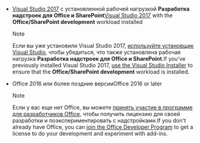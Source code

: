 - <span data-ttu-id="622a8-101">[Visual Studio 2017](https://www.visualstudio.com/vs/) с установленной рабочей нагрузкой **Разработка надстроек для Office и SharePoint**</span><span class="sxs-lookup"><span data-stu-id="622a8-101">[Visual Studio 2017](https://www.visualstudio.com/vs/) with the **Office/SharePoint development** workload installed</span></span>

    > [!NOTE]
    > <span data-ttu-id="622a8-102">Если вы уже установили Visual Studio 2017, [используйте установщик Visual Studio](https://docs.microsoft.com/visualstudio/install/modify-visual-studio), чтобы убедиться, что также установлена рабочая нагрузка **Разработка надстроек для Office и SharePoint**.</span><span class="sxs-lookup"><span data-stu-id="622a8-102">If you've previously installed Visual Studio 2017, [use the Visual Studio Installer](https://docs.microsoft.com/visualstudio/install/modify-visual-studio) to ensure that the **Office/SharePoint development** workload is installed.</span></span> 

- <span data-ttu-id="622a8-103">Office 2016 или более поздние версии</span><span class="sxs-lookup"><span data-stu-id="622a8-103">Office 2016 or later</span></span>
    
    > [!NOTE]
    > <span data-ttu-id="622a8-104">Если у вас еще нет Office, вы можете [принять участие в программе для разработчиков Office](https://developer.microsoft.com/ru-RU/office/dev-program), чтобы получить лицензию для своей разработки и поэкспериментировать с надстройками.</span><span class="sxs-lookup"><span data-stu-id="622a8-104">If you don't already have Office, you can [join the Office Developer Program](https://developer.microsoft.com/ru-RU/office/dev-program) to get a license to do your development and experiment with add-ins.</span></span>
